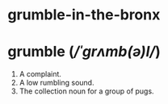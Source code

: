 grumble-in-the-bronx
====================

# grumble (*/ˈgrʌmb(ə)l/*)
1. A complaint.
2. A low rumbling sound.
3. The collection noun for a group of pugs.